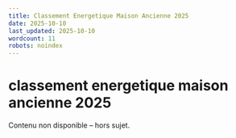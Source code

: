 ```yaml
---
title: Classement Energetique Maison Ancienne 2025
date: 2025-10-10
last_updated: 2025-10-10
wordcount: 11
robots: noindex
---
```


# classement energetique maison ancienne 2025

Contenu non disponible – hors sujet.